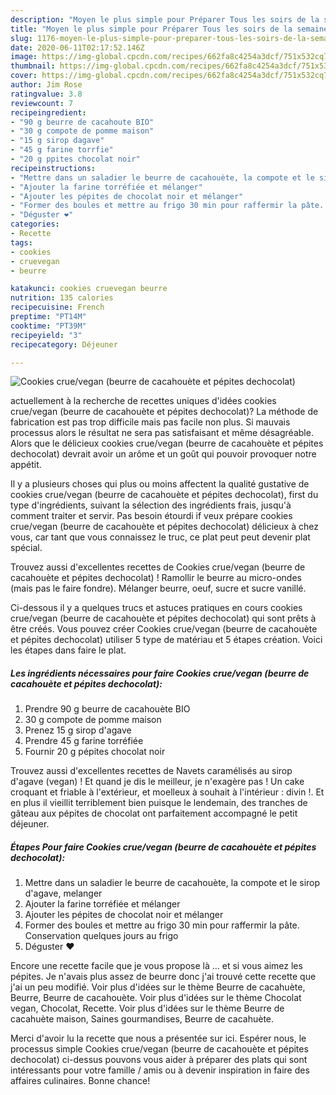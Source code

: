 ```yaml
---
description: "Moyen le plus simple pour Préparer Tous les soirs de la semaine Cookies crue/vegan (beurre de cacahouète et pépites dechocolat)"
title: "Moyen le plus simple pour Préparer Tous les soirs de la semaine Cookies crue/vegan (beurre de cacahouète et pépites dechocolat)"
slug: 1176-moyen-le-plus-simple-pour-preparer-tous-les-soirs-de-la-semaine-cookies-crue-vegan-beurre-de-cacahouete-et-pepites-dechocolat
date: 2020-06-11T02:17:52.146Z
image: https://img-global.cpcdn.com/recipes/662fa8c4254a3dcf/751x532cq70/cookies-cruevegan-beurre-de-cacahouete-et-pepites-dechocolat-photo-principale-de-la-recette.jpg
thumbnail: https://img-global.cpcdn.com/recipes/662fa8c4254a3dcf/751x532cq70/cookies-cruevegan-beurre-de-cacahouete-et-pepites-dechocolat-photo-principale-de-la-recette.jpg
cover: https://img-global.cpcdn.com/recipes/662fa8c4254a3dcf/751x532cq70/cookies-cruevegan-beurre-de-cacahouete-et-pepites-dechocolat-photo-principale-de-la-recette.jpg
author: Jim Rose
ratingvalue: 3.8
reviewcount: 7
recipeingredient:
- "90 g beurre de cacahoute BIO"
- "30 g compote de pomme maison"
- "15 g sirop dagave"
- "45 g farine torrfie"
- "20 g ppites chocolat noir"
recipeinstructions:
- "Mettre dans un saladier le beurre de cacahouète, la compote et le sirop d&#39;agave, melanger"
- "Ajouter la farine torréfiée et mélanger"
- "Ajouter les pépites de chocolat noir et mélanger"
- "Former des boules et mettre au frigo 30 min pour raffermir la pâte. Conservation quelques jours au frigo"
- "Déguster ❤️"
categories:
- Recette
tags:
- cookies
- cruevegan
- beurre

katakunci: cookies cruevegan beurre 
nutrition: 135 calories
recipecuisine: French
preptime: "PT14M"
cooktime: "PT39M"
recipeyield: "3"
recipecategory: Déjeuner

---
```



![Cookies crue/vegan (beurre de cacahouète et pépites dechocolat)](https://img-global.cpcdn.com/recipes/662fa8c4254a3dcf/751x532cq70/cookies-cruevegan-beurre-de-cacahouete-et-pepites-dechocolat-photo-principale-de-la-recette.jpg)

actuellement à la recherche de recettes uniques d'idées cookies crue/vegan (beurre de cacahouète et pépites dechocolat)? La méthode de fabrication est pas trop difficile mais pas facile non plus. Si mauvais processus alors le résultat ne sera pas satisfaisant et même désagréable. Alors que le délicieux cookies crue/vegan (beurre de cacahouète et pépites dechocolat) devrait avoir un arôme et un goût qui pouvoir provoquer notre appétit.

Il y a plusieurs choses qui plus ou moins affectent la qualité gustative de cookies crue/vegan (beurre de cacahouète et pépites dechocolat), first du type d'ingrédients, suivant la sélection des ingrédients frais, jusqu'à comment traiter et servir. Pas besoin étourdi if veux prépare cookies crue/vegan (beurre de cacahouète et pépites dechocolat) délicieux à chez vous, car tant que vous connaissez le truc, ce plat peut peut devenir plat spécial.

Trouvez aussi d&#39;excellentes recettes de Cookies crue/vegan (beurre de cacahouète et pépites dechocolat) ! Ramollir le beurre au micro-ondes (mais pas le faire fondre). Mélanger beurre, oeuf, sucre et sucre vanillé.


Ci-dessous il y a quelques trucs et astuces pratiques en cours cookies crue/vegan (beurre de cacahouète et pépites dechocolat) qui sont prêts à être créés. Vous pouvez créer Cookies crue/vegan (beurre de cacahouète et pépites dechocolat) utiliser 5 type de matériau et 5 étapes création. Voici les étapes dans faire le plat.

<!--inarticleads1-->

##### Les ingrédients nécessaires pour faire Cookies crue/vegan (beurre de cacahouète et pépites dechocolat):

1. Prendre 90 g beurre de cacahouète BIO
1.  30 g compote de pomme maison
1. Prenez 15 g sirop d&#39;agave
1. Prendre 45 g farine torréfiée
1. Fournir 20 g pépites chocolat noir


Trouvez aussi d&#39;excellentes recettes de Navets caramélisés au sirop d&#39;agave (vegan) ! Et quand je dis le meilleur, je n&#39;exagère pas ! Un cake croquant et friable à l&#39;extérieur, et moelleux à souhait à l&#39;intérieur : divin !. Et en plus il vieillit terriblement bien puisque le lendemain, des tranches de gâteau aux pépites de chocolat ont parfaitement accompagné le petit déjeuner. 

<!--inarticleads2-->

##### Étapes Pour faire Cookies crue/vegan (beurre de cacahouète et pépites dechocolat):

1. Mettre dans un saladier le beurre de cacahouète, la compote et le sirop d&#39;agave, melanger
1. Ajouter la farine torréfiée et mélanger
1. Ajouter les pépites de chocolat noir et mélanger
1. Former des boules et mettre au frigo 30 min pour raffermir la pâte. Conservation quelques jours au frigo
1. Déguster ❤️


Encore une recette facile que je vous propose là … et si vous aimez les pépites. Je n&#39;avais plus assez de beurre donc j&#39;ai trouvé cette recette que j&#39;ai un peu modifié. Voir plus d&#39;idées sur le thème Beurre de cacahuète, Beurre, Beurre de cacahouète. Voir plus d&#39;idées sur le thème Chocolat vegan, Chocolat, Recette. Voir plus d&#39;idées sur le thème Beurre de cacahuète maison, Saines gourmandises, Beurre de cacahuète. 


Merci d'avoir lu la recette que nous a présentée sur ici. Espérer nous, le processus simple Cookies crue/vegan (beurre de cacahouète et pépites dechocolat) ci-dessus pouvons vous aider à préparer des plats qui sont intéressants pour votre famille / amis ou à devenir inspiration in faire des affaires culinaires. Bonne chance!
